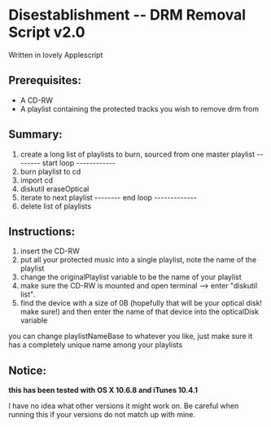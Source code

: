 # Disestablishment -- DRM Removal Script v2.0

Written in lovely Applescript
 
## Prerequisites:
- A CD-RW
- A playlist containing the protected tracks you wish to remove drm from

## Summary:
1. create a long list of playlists to burn, sourced from one master playlist
-------- start loop ------------
2. burn playlist to cd
3. import cd
4. diskutil eraseOptical <optical disk>
5. iterate to next playlist
-------- end loop -------------
6. delete list of playlists


## Instructions:
1. insert the CD-RW
2. put all your protected music into a single playlist, note the name of the playlist
3. change the originalPlaylist variable to be the name of your playlist
4. make sure the CD-RW is mounted and open terminal --> enter "diskutil list".
5. find the device with a size of 0B (hopefully that will be your optical disk! make
   sure!) and then enter the name of that device into the opticalDisk variable

  you can change playlistNameBase to whatever you like, just make sure it has a 
  completely unique name among your playlists


## Notice: 
**this has been tested with OS X 10.6.8 and iTunes 10.4.1**

I have no idea what other versions it might work on. Be careful 
when running this if your versions do not match up with mine.
